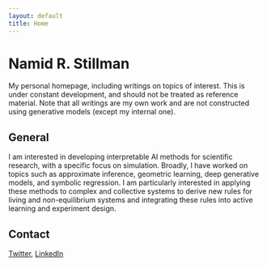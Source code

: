 ```yaml
---
layout: default
title: Home
---
```


# Namid R. Stillman

My personal homepage, including writings on topics of interest. This is under constant development, and should not be treated as reference material. Note that all writings are my own work and are not constructed using generative models (except my internal one).

## General

I am interested in developing interpretable AI methods for scientific research, with a specific focus on simulation. Broadly, I have worked on topics such as approximate inference, geometric learning, deep generative models, and symbolic regression. I am particularly interested in applying these methods to complex and collective systems to derive new rules for living and non-equilibrium systems and integrating these rules into active learning and experiment design. 


## Contact

[Twitter](https://www.twitter.com/nrstillman), [LinkedIn](https://www.linkedin.com/in/namidstillman/)
